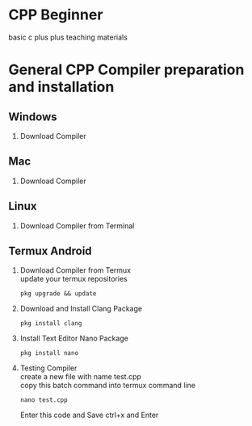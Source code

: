 # CPP Beginner
basic c plus plus teaching materials
# General CPP Compiler preparation and installation
## Windows
1. Download Compiler 
## Mac
1. Download Compiler
## Linux
1. Download Compiler from Terminal
## Termux Android
1. Download Compiler from Termux <br>
   update your termux repositories

   ```
   pkg upgrade && update 

   ```
2. Download and Install Clang Package
   ```
   pkg install clang
   ```
3. Install Text Editor Nano Package
   ```
   pkg install nano
   ```
4. Testing Compiler <br>
   create a new file with name test.cpp <br>
   copy this batch command into termux command line
   ```
   nano test.cpp
   ```
   
   Enter this code and Save ctrl+x and Enter
